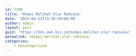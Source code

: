 ```yaml
---
id: 7396
title: 'Mimpi Melihat Ular Raksasa'
date: '2023-04-23T13:30:59+00:00'
author: admin
layout: post
guid: 'https://bos.awn.biz.id/mimpi-melihat-ular-raksasa/'
permalink: /mimpi-melihat-ular-raksasa/
categories:
    - Uncategorized
---
```


